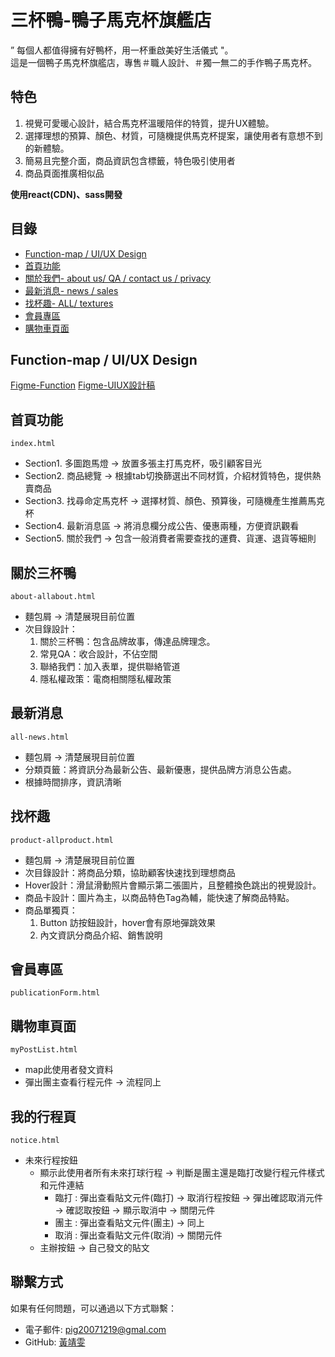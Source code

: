 # 三杯鴨-鴨子馬克杯旗艦店
” 每個人都值得擁有好鴨杯，用一杯重啟美好生活儀式 "。 <br>
這是一個鴨子馬克杯旗艦店，專售＃職人設計、＃獨一無二的手作鴨子馬克杯。

## 特色
1. 視覺可愛暖心設計，結合馬克杯溫暖陪伴的特質，提升UX體驗。
2. 選擇理想的預算、顏色、材質，可隨機提供馬克杯提案，讓使用者有意想不到的新體驗。
3. 簡易且完整介面，商品資訊包含標籤，特色吸引使用者
4. 商品頁面推廣相似品

**使用react(CDN)、sass開發**

## 目錄
- [Function-map / UI/UX Design](#Function-map)
- [首頁功能](#首頁功能)
- [關於我們- about us/ QA / contact us / privacy](#關於三杯鴨)
- [最新消息- news / sales ](#最新消息)
- [找杯趣- ALL/ textures ](#找杯趣)
- [會員專區](#會員專區)
- [購物車頁面](#購物車頁面)


## Function-map / UI/UX Design
[Figme-Function](https://www.figma.com/proto/TaOUE7cbQWwCfzxOUVZgti/%E9%BB%83%E9%9D%96%E9%9B%AF?page-id=1146%3A377&node-id=1146-753&viewport=354%2C427%2C0.45&t=iH1165ggMcmF2T4N-1&scaling=min-zoom)
[Figme-UIUX設計稿](https://www.figma.com/design/TaOUE7cbQWwCfzxOUVZgti/%E9%BB%83%E9%9D%96%E9%9B%AF?node-id=1146-3242&t=j2LXkqKWYLZe9RwE-1)

## 首頁功能
`index.html`
- Section1. 多圖跑馬燈 -> 放置多張主打馬克杯，吸引顧客目光
- Section2. 商品總覽 -> 根據tab切換篩選出不同材質，介紹材質特色，提供熱賣商品
- Section3. 找尋命定馬克杯 -> 選擇材質、顏色、預算後，可隨機產生推薦馬克杯
- Section4. 最新消息區 -> 將消息欄分成公告、優惠兩種，方便資訊觀看
- Section5. 關於我們 -> 包含一般消費者需要查找的運費、貨運、退貨等細則

## 關於三杯鴨
`about-allabout.html`
- 麵包屑 -> 清楚展現目前位置
- 次目錄設計：
  1. 關於三杯鴨：包含品牌故事，傳達品牌理念。
  2. 常見QA：收合設計，不佔空間
  3. 聯絡我們：加入表單，提供聯絡管道
  4. 隱私權政策：電商相關隱私權政策

## 最新消息
`all-news.html`
- 麵包屑 -> 清楚展現目前位置
- 分類頁籤：將資訊分為最新公告、最新優惠，提供品牌方消息公告處。
- 根據時間排序，資訊清晰

## 找杯趣
`product-allproduct.html`
- 麵包屑 -> 清楚展現目前位置
- 次目錄設計：將商品分類，協助顧客快速找到理想商品
- Hover設計：滑鼠滑動照片會顯示第二張圖片，且整體換色跳出的視覺設計。
- 商品卡設計：圖片為主，以商品特色Tag為輔，能快速了解商品特點。
- 商品單獨頁：
  1. Button 訪按鈕設計，hover會有原地彈跳效果
  2. 內文資訊分商品介紹、銷售說明


## 會員專區
`publicationForm.html`


## 購物車頁面
`myPostList.html`
- map此使用者發文資料
- 彈出團主查看行程元件 -> 流程同上

## 我的行程頁
`notice.html`
- 未來行程按鈕
  - 顯示此使用者所有未來打球行程 -> 判斷是團主還是臨打改變行程元件樣式和元件連結
    - 臨打 : 彈出查看貼文元件(臨打) -> 取消行程按鈕 -> 彈出確認取消元件 -> 確認取按鈕 -> 顯示取消中 -> 關閉元件
    - 團主 : 彈出查看貼文元件(團主) -> 同上
    - 取消 : 彈出查看貼文元件(取消) -> 關閉元件
  - 主辦按鈕 -> 自己發文的貼文

## 聯繫方式
如果有任何問題，可以通過以下方式聯繫：
- 電子郵件: pig20071219@gmal.com
- GitHub: [黃靖雯](https://github.com/Huang-vivi)
